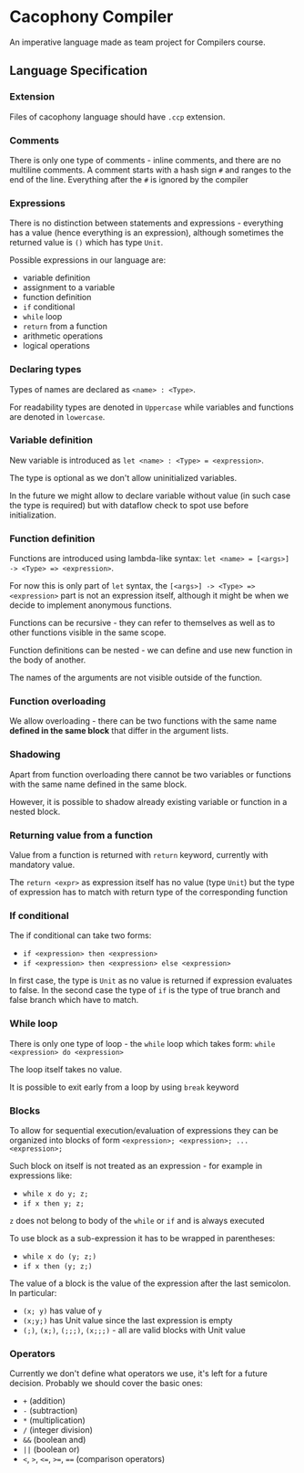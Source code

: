 # Cacophony Compiler

An imperative language made as team project for Compilers course.

## Language Specification

### Extension

Files of cacophony language should have `.ccp` extension.

### Comments

There is only one type of comments - inline comments, and there are no multiline comments.
A comment starts with a hash sign `#` and ranges to the end of the line. Everything after the `#` is  ignored by the compiler

### Expressions
There is no distinction between statements and expressions - everything has a value (hence everything is an expression), although sometimes the returned value is `()` which has type `Unit`.

Possible expressions in our language are:
- variable definition
- assignment to a variable
- function definition
- `if` conditional
- `while` loop
- `return` from a function
- arithmetic operations
- logical operations

### Declaring types

Types of names are declared as `<name> : <Type>`.

For readability types are denoted in `Uppercase` while variables and functions are denoted in `lowercase`.

### Variable definition

New variable is introduced as `let <name> : <Type> = <expression>`. 

The type is optional as we don't allow uninitialized variables.

In the future we might allow to declare variable without value (in such case the type is required) but with dataflow check to spot use before initialization.

### Function definition

Functions are introduced using lambda-like syntax: `let <name> = [<args>] -> <Type> => <expression>`.

For now this is only part of `let` syntax, the `[<args>] -> <Type> => <expression>` part is not an expression itself, although it might be when we decide to implement anonymous functions.

Functions can be recursive - they can refer to themselves as well as to other functions visible in the same scope.

Function definitions can be nested - we can define and use new function in the body of another.

The names of the arguments are not visible outside of the function.

### Function overloading

We allow overloading - there can be two functions with the same name **defined in the same block** that differ in the argument lists.

### Shadowing

Apart from function overloading there cannot be two variables or functions with the same name defined in the same block.

However, it is possible to shadow already existing variable or function in a nested block.

### Returning value from a function

Value from a function is returned with `return` keyword, currently with mandatory value. 

The `return <expr>` as expression itself has no value (type `Unit`) but the type of expression has to match with return type of the corresponding function

### If conditional

The if conditional can take two forms:
- `if <expression> then <expression>`
- `if <expression> then <expression> else <expression>`

In first case, the type is `Unit` as no value is returned if expression evaluates to false.
In the second case the type of `if` is the type of true branch and false branch which have to match.

### While loop

There is only one type of loop - the `while` loop which takes form: `while <expression> do <expression>`

The loop itself takes no value.

It is possible to exit early from a loop by using `break` keyword

### Blocks

To allow for sequential execution/evaluation of expressions they can be organized into blocks of form `<expression>; <expression>; ... <expression>;`

Such block on itself is not treated as an expression - for example
in expressions like:
-  `while x do y; z;`
- `if x then y; z;`

`z` does not belong to body of the `while` or `if` and is always executed

To use block as a sub-expression it has to be wrapped in parentheses:
-  `while x do (y; z;)`
- `if x then (y; z;)`


The value of a block is the value of the expression after the last semicolon.
In particular:
- `(x; y)` has value of `y`
- `(x;y;)` has Unit value since the last expression is empty
- `(;)`, `(x;)`, `(;;;)`, `(x;;;)` - all are valid blocks with Unit value


### Operators

Currently we don't define what operators we use, it's left for a future decision.
Probably we should cover the basic ones:
- `+` (addition)
- `-` (subtraction)
- `*` (multiplication)
- `/` (integer division)
- `&&` (boolean and)
- `||` (boolean or)
- `<`, `>`, `<=`, `>=`, `==` (comparison operators)